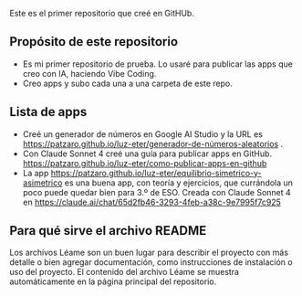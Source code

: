 Este es el primer repositorio que creé en GitHUb.

## Propósito de este repositorio
- Es mi primer repositorio de prueba. Lo usaré para publicar las apps que creo con IA, haciendo Vibe Coding.
- Creo apps y subo cada una a una carpeta de este repo.

## Lista de apps
- Creé un generador de números en Google AI Studio y la URL es https://patzaro.github.io/luz-eter/generador-de-números-aleatorios .
- Con Claude Sonnet 4 creé una guía para publicar apps en GitHub. https://patzaro.github.io/luz-eter/como-publicar-apps-en-github
- La app https://patzaro.github.io/luz-eter/equilibrio-simetrico-y-asimetrico es una buena app, con teoría y ejercicios, que currándola un poco puede quedar bien para 3.º de ESO. Creada con Claude Sonnet 4 en https://claude.ai/chat/65d2fb46-3293-4feb-a38c-9e7995f7c925


## Para qué sirve el archivo README
Los archivos Léame son un buen lugar para describir el proyecto con más detalle o bien agregar documentación, como instrucciones de instalación o uso del proyecto. El contenido del archivo Léame se muestra automáticamente en la página principal del repositorio.